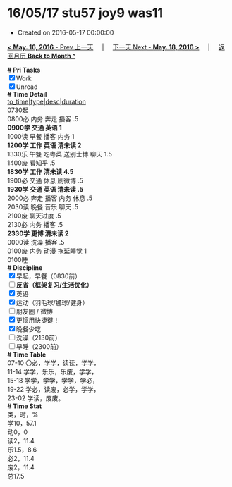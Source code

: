 # 16/05/17 stu57 joy9 was11

- Created on 2016-05-17 00:00:00

[**< May. 16, 2016** - Prev 上一天](/lifelogs/2016/05/d16.md) &nbsp; &nbsp; | &nbsp; &nbsp; [下一天 Next - **May. 18, 2016 >**](/lifelogs/2016/05/d18.md) &nbsp; &nbsp; |  &nbsp; &nbsp; [返回月历 **Back to Month ^**](/lifelogs/2016/05/index.md)
<br/><div><b># Pri Tasks</b></div><div><input checked="true" type="checkbox"/>Work</div><div><input checked="true" type="checkbox"/>Unread</div><div><b># Time Detail</b></div><div><u>to_time|type|desc|duration</u></div><div>0730起</div><div>0800必 内务 奔走 播客 .5</div><div><b>0900学 交通 英语 1</b></div><div>1000读 早餐 播客 内务 1</div><div><b>1200学 工作 英语 清未读 2</b></div><div>1330乐 午餐 吃粤菜 送别士博 聊天 1.5</div><div>1400废 看知乎 .5</div><div><b>1830学 工作 清未读 4.5</b></div><div>1900必 交通 休息 刷微博 .5</div><div><b>1930学 交通 英语 清未读 .5</b></div><div>2000必 奔走 播客 内务 休息 .5</div><div>2030读 晚餐 音乐 聊天 .5</div><div>2100废 聊天过度 .5</div><div>2130必 内务 播客 .5</div><div><b>2330学 更博 清未读 2</b></div><div>0000读 洗澡 播客 .5</div><div>0100废 内务 动漫 拖延睡觉 1</div><div>0100睡</div><div><b># Discipline</b></div><div><input checked="true" type="checkbox"/>早起，早餐（0830前）</div><div><b><input type="checkbox"/></b><b>反省（框架复习/生活优化）</b></div><div><input checked="true" type="checkbox"/>英语</div><div><input checked="true" type="checkbox"/>运动（羽毛球/毽球/健身）</div><div><input type="checkbox"/>朋友圈 / 微博</div><div><input checked="true" type="checkbox"/>更惯用快捷键！</div><div><input checked="true" type="checkbox"/>晚餐少吃</div><div><input type="checkbox"/>洗澡（2130前）</div><div><input type="checkbox"/>早睡（2300前）</div><div><b># Time Table</b></div><div>07-10 〇必，学学，读读，学学，</div><div>11-14 学学，乐乐，乐废，学学，</div><div>15-18 学学，学学，学学，学必，</div><div>19-22 学必，读废，必学，学学，</div><div>23-02 学读，废废。</div><div><b># Time Stat</b></div><div>类，时，%</div><div>学10，57.1</div><div>动0，0</div><div>读2，11.4</div><div>乐1.5，8.6</div><div>必2，11.4</div><div>废2，11.4</div><div>总17.5</div>
